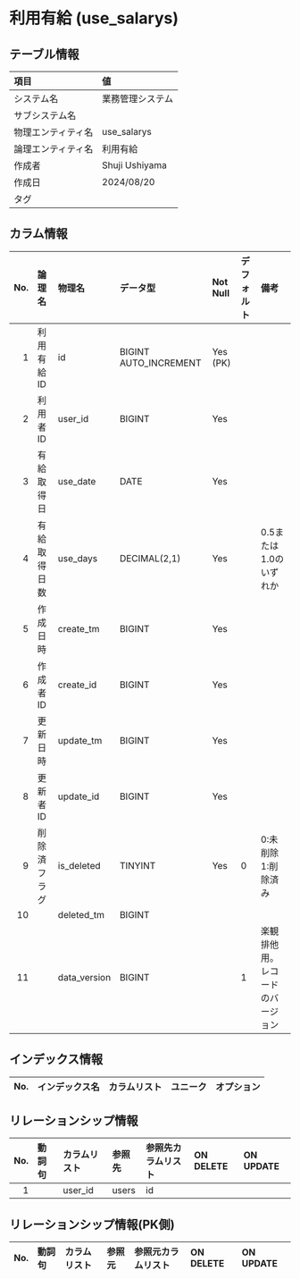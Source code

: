 # 利用有給 (use_salarys)

## テーブル情報

| 項目                           | 値                                                                                                   |
|:-------------------------------|:-----------------------------------------------------------------------------------------------------|
| システム名                     | 業務管理システム                                                                                     |
| サブシステム名                 |                                                                                                      |
| 物理エンティティ名             | use_salarys                                                                                          |
| 論理エンティティ名             | 利用有給                                                                                             |
| 作成者                         | Shuji Ushiyama                                                                                       |
| 作成日                         | 2024/08/20                                                                                           |
| タグ                           |                                                                                                      |



## カラム情報

| No. | 論理名                         | 物理名                         | データ型                       | Not Null | デフォルト           | 備考                           |
|----:|:-------------------------------|:-------------------------------|:-------------------------------|:---------|:---------------------|:-------------------------------|
|   1 | 利用有給ID                     | id                             | BIGINT AUTO_INCREMENT          | Yes (PK) |                      |                                |
|   2 | 利用者ID                       | user_id                        | BIGINT                         | Yes      |                      |                                |
|   3 | 有給取得日                     | use_date                       | DATE                           | Yes      |                      |                                |
|   4 | 有給取得日数                   | use_days                       | DECIMAL(2,1)                   | Yes      |                      | 0.5または1.0のいずれか         |
|   5 | 作成日時                       | create_tm                      | BIGINT                         | Yes      |                      |                                |
|   6 | 作成者ID                       | create_id                      | BIGINT                         | Yes      |                      |                                |
|   7 | 更新日時                       | update_tm                      | BIGINT                         | Yes      |                      |                                |
|   8 | 更新者ID                       | update_id                      | BIGINT                         | Yes      |                      |                                |
|   9 | 削除済フラグ                   | is_deleted                     | TINYINT                        | Yes      | 0                    | 0:未削除 1:削除済み            |
|  10 |                                | deleted_tm                     | BIGINT                         |          |                      |                                |
|  11 |                                | data_version                   | BIGINT                         |          | 1                    | 楽観排他用。レコードのバージョン |



## インデックス情報

| No. | インデックス名                 | カラムリスト                             | ユニーク   | オプション                     | 
|----:|:-------------------------------|:-----------------------------------------|:-----------|:-------------------------------|



## リレーションシップ情報

| No. | 動詞句                         | カラムリスト                             | 参照先                         | 参照先カラムリスト                       | ON DELETE    | ON UPDATE    |
|----:|:-------------------------------|:-----------------------------------------|:-------------------------------|:-----------------------------------------|:-------------|:-------------|
|   1 |                                | user_id                                  | users                          | id                                       |              |              |



## リレーションシップ情報(PK側)

| No. | 動詞句                         | カラムリスト                             | 参照元                         | 参照元カラムリスト                       | ON DELETE    | ON UPDATE    |
|----:|:-------------------------------|:-----------------------------------------|:-------------------------------|:-----------------------------------------|:-------------|:-------------|


